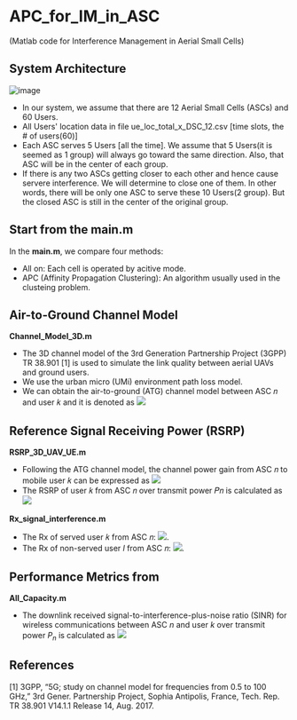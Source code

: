 # APC_for_IM_in_ASC
(Matlab code for Interference Management in Aerial Small Cells)

## System Architecture

![image](https://github.com/locoling/ML_for_IM_in_ASC/blob/main/Cell_scenarios.png)

* In our system, we assume that there are 12 Aerial Small Cells (ASCs) and 60 Users. 
* All Users' location data in file ue_loc_total_x_DSC_12.csv [time slots, the # of users(60)]
* Each ASC serves 5 Users [all the time]. We assume that 5 Users(it is seemed as 1 group) will always go toward the same direction. Also, that ASC will be in the center of each group.
* If there is any two ASCs getting closer to each other and hence cause servere interference. We will determine to close one of them. In other words, there will be only one ASC to serve these 10 Users(2 group). But the closed ASC is still in the center of the original group.

## Start from the main.m
In the **main.m**, we compare four methods:

* All on: Each cell is operated by acitive mode.
* APC (Affinity Propagation Clustering): An algorithm usually used in the clusteing problem.

## Air-to-Ground Channel Model
**Channel_Model_3D.m**
* The 3D channel model of the 3rd Generation Partnership Project (3GPP) TR 38.901 [1] is used to simulate the link quality between aerial UAVs and ground users. 
* We use the urban micro (UMi) environment path loss model.
* We can obtain the air-to-ground (ATG) channel model between ASC 𝑛 and user 𝑘 and it is denoted as <img src="http://chart.googleapis.com/chart?cht=tx&chl={P{{L}_{n,k}}\text{[dB]}}" style="border:none;">

## Reference Signal Receiving Power (RSRP)
**RSRP_3D_UAV_UE.m**
* Following the ATG channel model, the channel power gain from ASC 𝑛 to mobile user 𝑘 can be expressed as <img src="http://chart.googleapis.com/chart?cht=tx&chl={{H}_{n,k}}={{({10}^{P{{L}_{n,k}}\text{[dB]}/10})}^{-1}}" style="border:none;">
* The RSRP of user 𝑘 from ASC 𝑛 over transmit power 𝑃𝑛 is calculated as  <img src="http://chart.googleapis.com/chart?cht=tx&chl={{{RSRP}_{n,k}}={{P}_{n}}\cdot{{H}_{n,k}}}" style="border:none;">

**Rx_signal_interference.m**
* The Rx of served user 𝑘 from ASC 𝑛: <img src="http://chart.googleapis.com/chart?cht=tx&chl={{RSRP}_{n,k,signal}}" style="border:none;">.
* The Rx of non-served user *l* from ASC 𝑛: <img src="http://chart.googleapis.com/chart?cht=tx&chl={{RSRP}_{l,k,interference}}" style="border:none;">.

## Performance Metrics from 
**All_Capacity.m**
* The downlink received signal-to-interference-plus-noise ratio (SINR) for wireless communications between ASC $n$ and user $k$ over transmit power $P_{n}$ is calculated as <img src="http://chart.googleapis.com/chart?cht=tx&chl={{\Gamma }_{n,k}}=\frac{{{P}_{n}}\cdot {{H}_{n,k}}}{{{B}_{n,k}}{{N}_{0}}+\sum\nolimits_{l\ne n}{{{P}_{l}}\cdot {{H}_{l,k}}}}\quad" style="border:none;">

## References
[1] 3GPP, “5G; study on channel model for frequencies from 0.5 to 100 GHz,” 3rd Gener. Partnership Project, Sophia Antipolis, France, Tech. Rep. TR 38.901 V14.1.1 Release 14, Aug. 2017. 
